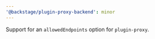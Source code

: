 ```yaml
---
'@backstage/plugin-proxy-backend': minor
---
```


Support for an `allowedEndpoints` option for `plugin-proxy`.
